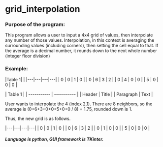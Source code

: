 # grid_interpolation

### Purpose of the program:
This program allows a user to input a 4x4 grid of values, then interpolate any number of those values. Interpolation, in this context is averaging the surrounding values
(including corners), then setting the cell equal to that. If the average is a decimal number, it rounds down to the next whole number (integer floor division)

### Example:

|Table 1|       |
|---|---|---|---|
| 0 | 0 | 1 | 0 |
| 0 | 6 | 3 | 2 |
| 0 | 4 | 0 | 0 |
| 5 | 0 | 0 | 0 |

| Table 1                   |
| ----------- | ----------- |
| Header      | Title       |
| Paragraph   | Text        |

User wants to interpolate the 4 (index 2,1). There are 8 neighbors, so the average is (0+6+3+0+0+5+0+0 / 8) = 1.75, rounded down is 1.

Thus, the new grid is as follows.

|---|---|---|---|
| 0 | 0 | 1 | 0 |
| 0 | 6 | 3 | 2 |
| 0 | 1 | 0 | 0 |
| 5 | 0 | 0 | 0 |

##### Language is python, GUI framework is TKinter.
